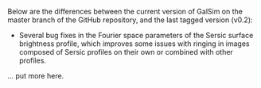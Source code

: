 Below are the differences between the current version of GalSim on the master branch of the GitHub
repository, and the last tagged version (v0.2):

* Several bug fixes in the Fourier space parameters of the Sersic surface brightness profile, which
  improves some issues with ringing in images composed of Sersic profiles on their own or combined
  with other profiles.

... put more here.
